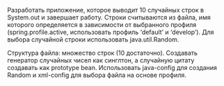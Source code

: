 Разработать приложение, которое выводит 10 случайных строк в System.out и 
завершает работу. Строки считываются из файла, имя которого определяется 
в зависимости от выбранного профиля (spring.profile.active, использовать профиль 
‘default’ и ‘develop’). Для выбора случайной строки использовать java.util.Random.

Структура файла: множество строк (10 достаточно). Создавать генератор случайных 
чисел как синглтон, а случайную цитату создавать как prototype bean. Использовать 
java-config для создания Random и xml-config для выбора файла на основе профиля.